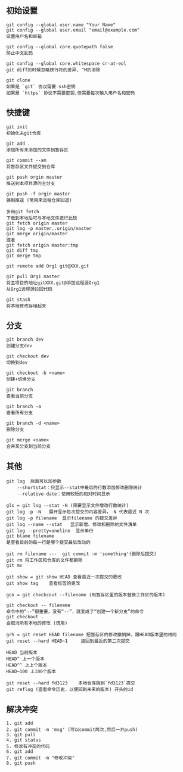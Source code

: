 ## 初始设置

    git config --global user.name "Your Name"
    git config --global user.email "email@example.com"
    设置用户名和邮箱

    git config --global core.quotepath false
    防止中文乱码

    git config --global core.whitespace cr-at-eol
    git diff的时候忽略换行符的差异, ^M的消除

    git clone
    如果是 `git` 协议需要 ssh密钥
    如果是 `https` 协议不需要密钥,但需要每次输入用户名和密码

##  快捷键

    git init  
    初始化未git仓库

    git add .
    添加所有未添加的文件到暂存区

    git commit --am
    将暂存区文件提交到仓库

    git push orgin master
    推送到本项目源的主分支

    git push -f orgin master
    强制推送 (常用来远程仓库回退)

    多用git fetch
	下载到本地后可与本地文件进行比较
    git fetch origin master
    git log -p master..origin/master
    git merge origin/master
	或者
	git fetch origin master:tmp
    git diff tmp
    git merge tmp

    git remote add Org1 git@XXX.git

    git pull Org1 master
    将主项目的地址gitXXX.git@添加远程源Org1
    从Org1远程源拉回代码

    git stash
    将本地修改存储起来

## 分支

    git branch dev
    创建分支dev

    git checkout dev
    切换到dev

    git checkout -b <name>
    创建+切换分支

    git branch
    查看当前分支

    git branch -a
    查看所有分支

    git branch -d <name>
    删除分支

    git merge <name>
    合并某分支到当前分支

## 其他

    git log  后面可以加参数
        --shortstat：只显示--stat中最后的行数添加修改删除统计
        --relative-date：使用较短的相对时间显示

    gls = git log --stat -N (简要显示文件增改行数统计)
    git log -p -N   展开显示每次提交的内容差异，-N 代表最近 N 次
    git log -p filename  显示filename 的提交差异
    git log --name --stat   显示新增、修改和删除的文件清单
    git log --pretty=oneline  显示单行
    git blame filename
    是查看目前的每一行是哪个提交最后改动的

    git rm filename ---  git commit -m 'something'(删除后提交)
    git rm 将工作区和仓库的文件都删除
    git mv

    git show = git show HEAD 查看最近一次提交的更改
    git show tag    查看标签的更改

    gco = git checkcout --filename (用暂存区里的版本替换工作区的版本)

    git checkout -- filename
    命令中的“--”很重要，没有“--”，就变成了“创建一个新分支”的命令
    git checkout .
    会取消所有本地的修改 (慎用)

    grh = git reset HEAD filename 把暂存区的修改撤销掉，跟HEAD版本里的相同
    git reset --hard HEAD~1     返回到最近的第二次提交

    HEAD 当前版本
    HEAD^ 上一个版本
    HEAD^^ 上上个版本
    HEAD~100 上100个版本

    git reset --hard fd3123    本地仓库跳到`fd3123`提交
    git reflog (查看命令历史，以便回到未来的版本) 开头的id

## 解决冲突

    1. git add
    2. git commit -m 'msg' (可以commit两次,然后一并push)
    3. git pull
    4. git status
    5. 修改有冲突的代码
    6. git add
    7. git commit -m "修改冲突"
    8. git push

